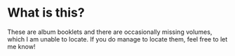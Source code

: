 # What is this?
These are album booklets and there are occasionally missing volumes, which I am unable to locate. If you do manage to locate them, feel free to let me know!